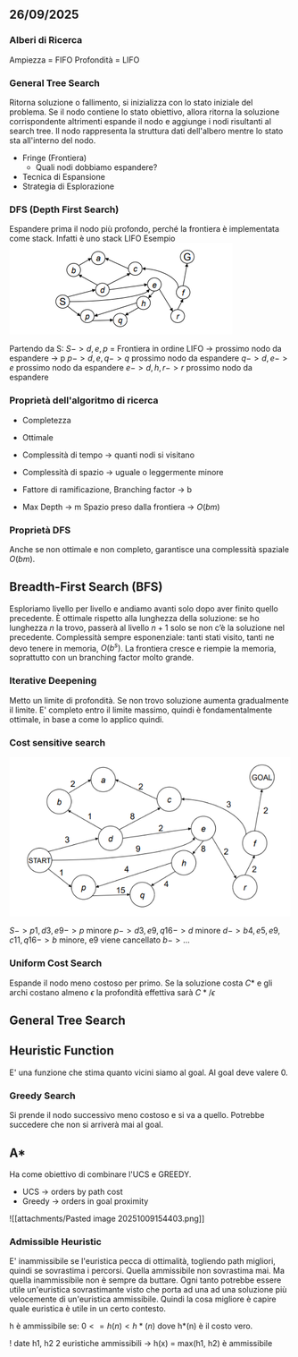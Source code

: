 ## 26/09/2025
### Alberi di Ricerca
Ampiezza = FIFO
Profondità = LIFO
### General Tree Search
Ritorna soluzione o fallimento, si inizializza con lo stato iniziale del problema.
Se il nodo contiene lo stato obiettivo, allora ritorna la soluzione corrispondente altrimenti espande il nodo e aggiunge i nodi risultanti al search tree.
Il nodo rappresenta la struttura dati dell'albero mentre lo stato sta all'interno del nodo.
- Fringe (Frontiera)
	- Quali nodi dobbiamo espandere?
- Tecnica di Espansione
- Strategia di Esplorazione

### DFS (Depth First Search)
Espandere prima il nodo più profondo, perché la frontiera è implementata come stack. Infatti è uno stack LIFO
Esempio
![dfs_graph.png](attachments/dfs_graph.png)

Partendo da S:
$S -> d, e, p$ = Frontiera in ordine
LIFO -> prossimo nodo da espandere -> p
$p -> d, e, q -> q$ prossimo nodo da espandere
$q -> d,e -> e$ prossimo nodo da espandere
$e -> d, h, r -> r$ prossimo nodo da espandere
### Proprietà dell'algoritmo di ricerca
- Completezza
- Ottimale
- Complessità di tempo -> quanti nodi si visitano
- Complessità di spazio -> uguale o leggermente minore

- Fattore di ramificazione, Branching factor -> b
- Max Depth -> m
Spazio preso dalla frontiera -> $O(bm)$
### Proprietà DFS
Anche se non ottimale e non completo, garantisce una complessità spaziale $O(bm)$.
## Breadth-First Search (BFS)
Esploriamo livello per livello e andiamo avanti solo dopo aver finito quello precedente.
È ottimale rispetto alla lunghezza della soluzione: se ho lunghezza $n$ la trovo, passerà al livello $n+1$ solo se non c’è la soluzione nel precedente.
Complessità sempre esponenziale: tanti stati visito, tanti ne devo tenere in memoria, $O(b^s)$.
La frontiera cresce e riempie la memoria, soprattutto con un branching factor molto grande.
### Iterative Deepening
Metto un limite di profondità. Se non trovo soluzione aumenta gradualmente il limite.
E' completo entro il limite massimo, quindi è fondamentalmente ottimale, in base a come lo applico quindi.
### Cost sensitive search
![cost_search](attachments/cost_search.png)

$S -> p1, d3, e9 -> p$ minore
$p -> d3,e9,q16 -> d$ minore
$d -> b4,e5,e9,c11,q16-> b$ minore, e9 viene cancellato
$b -> ...$

### Uniform Cost Search
Espande il nodo meno costoso per primo.
Se la soluzione costa $C*$ e gli archi costano almeno $\epsilon$ la profondità effettiva sarà $C*/\epsilon$


## General Tree Search



## Heuristic Function
E' una funzione che stima quanto vicini siamo al goal. Al goal deve valere 0.

### Greedy Search 
Si prende il nodo successivo meno costoso e si va a quello.  Potrebbe succedere che non si arriverà mai al goal.

## A*
Ha come obiettivo di combinare l'UCS e GREEDY.
- UCS -> orders by path cost
- Greedy -> orders in goal proximity

![[attachments/Pasted image 20251009154403.png]]

### Admissible Heuristic
E' inammissibile se l'euristica pecca di ottimalità, togliendo path migliori, quindi se sovrastima i percorsi. Quella ammissibile non sovrastima mai.
Ma quella inammissibile non è sempre da buttare. Ogni tanto potrebbe essere utile un'euristica sovrastimante visto che porta ad una ad una soluzione più velocemente di un'euristica ammissibile.
Quindi la cosa migliore è capire quale euristica è utile in un certo contesto.

h è ammissibile se: $0 <= h(n) < h*(n)$ dove h*(n) è il costo vero.

! date h1, h2 2 euristiche ammissibili -> h(x) = max(h1, h2) è ammissibile